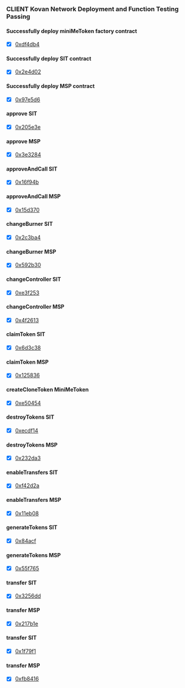 ### CLIENT Kovan Network Deployment and Function Testing Passing

#### Successfully deploy miniMeToken factory contract
 - [x] [0xdf4db4](https://kovan.etherscan.io/tx/0xdf4db4deb7700c67fdc490a4b37f3404c6a54ae110de33af00879fb842d44e51)

#### Successfully deploy SIT contract
 - [x] [0x2e4d02](https://kovan.etherscan.io/tx/0x2e4d0224f06c846bdc95be563abc195c0575efe60840c2a60267722be7564d94)

#### Successfully deploy MSP contract
 - [x] [0x97e5d6](https://kovan.etherscan.io/tx/0x97e5d62dcfa8f53c98d3bc866ffdf22edfe9a3a7c8920a4b179bdfa1ce49b1da)

#### approve SIT
 - [x] [0x205e3e](https://kovan.etherscan.io/tx/0x205e3e70f035cec1d98ea3c39a7ab2b63d9d57d044fe9d9adc2f7a2b20c63216)

#### approve MSP
 - [x] [0x3e3284](https://kovan.etherscan.io/tx/0x3e328447b5809e99d2479ca67e8f364b0c415e1778d2b23197c2851a5a66ebe5)

#### approveAndCall SIT
 - [x] [0x16f94b](https://kovan.etherscan.io/tx/0x16f94b7c33eccaa6c86fc9ddce3012eb5aebe8cf5abde8889b7dc5c69a88595e)

#### approveAndCall MSP
 - [x] [0x15d370](https://kovan.etherscan.io/tx/0x15d3705e57de687c78ba6f488eb7e371e7898416d6ab5a4cecf35e61cc3907a5)

#### changeBurner SIT
 - [x] [0x2c3ba4](https://kovan.etherscan.io/tx/0x2c3ba402a37648a67e4e4414d8250ab80aeb5e13888b1f86553e9fdca75daf9f)

#### changeBurner MSP
 - [x] [0x592b30](https://kovan.etherscan.io/tx/0x592b3034ad738aa57167838a41b556da231af45ab106656b9fe885a09cfbe3f8)

#### changeController SIT
 - [x] [0xe3f253](https://kovan.etherscan.io/tx/0xe3f2531310fcda19daaecf7cda8769c4dc39fbf53056bf503baf6bc11751fd42)

#### changeController MSP
 - [x] [0x4f2613](https://kovan.etherscan.io/tx/0x4f2613e7eb62acf7d679a8dcc1a16a4f093380e5df4102c50f14702909e92554)

#### claimToken SIT
 - [x] [0x6d3c38](https://kovan.etherscan.io/tx/0x6d3c383d3b1412c0d2a2fce78d3642cfdda6701e27f9f88d42e3deb991245f39)

#### claimToken MSP
 - [x] [0x125836](https://kovan.etherscan.io/tx/0x12583623a1400cec595af89d0b8f9cb71900639bc5f9cf6bf8b903f6eb53ef1f)

#### createCloneToken MiniMeToken
 - [x] [0xe50454](https://kovan.etherscan.io/tx/0xe50454f4550a5a294477e72038a7cc423a14316324cee5c7f4d66c321956ca30)

#### destroyTokens SIT
 - [x] [0xecdf14](https://kovan.etherscan.io/tx/0xecdf14392016e82760f8fff60e46b76e657b13c8c40273c0f653f6f0eb76cd6e)

#### destroyTokens MSP
 - [x] [0x232da3](https://kovan.etherscan.io/tx/0x232da360275fc1902e2a1c5a822bce20cdb84244e55e44ae21557099d1012ed9)

#### enableTransfers SIT
 - [x] [0xf42d2a](https://kovan.etherscan.io/tx/0xf42d2a465e86da5d30c772e49d08d284188883d9e28295d5be80ec1de849060a)

#### enableTransfers MSP
 - [x] [0x11eb08](https://kovan.etherscan.io/tx/0x11eb081f3eed7a94f1d9d47d6d2a296bd76621d3b29f9b7d8706f22aa050ccba)

#### generateTokens SIT
 - [x] [0x84acf](https://kovan.etherscan.io/tx/0x84acf8fce19d6101f25cdb6a1f644fa8bc7cecf5035909f34dc5fb4e5bf3d88b)

#### generateTokens MSP
 - [x] [0x55f765](https://kovan.etherscan.io/tx/0x55f765c934e34a484ac1fbd412fd726fda3ccde0f3be67979516f563c8bb19db)

#### transfer SIT
 - [x] [0x3256dd](https://kovan.etherscan.io/tx/0x3256ddc0cc66d44972da1e960cace94f586ff5fade26135346f8d9f7e8a78d18)

#### transfer MSP
 - [x] [0x217b1e](https://kovan.etherscan.io/tx/0x217b1e53dfbfb37dcbca77f5ce6cd08687c31fe1b5cf26ab8b37b8c0dbc960ee)

#### transfer SIT
 - [x] [0x1f79f1](https://kovan.etherscan.io/tx/0x1f79f174058845d9288357b10f0f4d09343f57d7d3a00b6cb89d50f02c3f2020)

#### transfer MSP
 - [x] [0xfb8416](https://kovan.etherscan.io/tx/0xfb84168e068e594af52c44064436dd8c31386879838687a247d2f536e8b6cd80)
